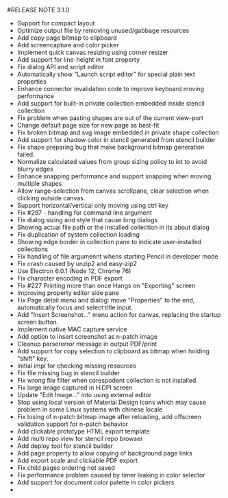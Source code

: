 #RELEASE NOTE 3.1.0
 
- Support for compact layout
- Optimize output file by removing unused/gabbage resources
- Add copy page bitmap to clipboard
- Add screencapture and color picker
- Implement quick canvas resizing using corner resizer
- Add support for line-height in font property
- Fix dialog API and script editor
- Automatically show "Launch script editor" for special plain text properties
- Enhance connector invalidation code to improve keyboard moving performance
- Add support for built-in private collection embedded inside stencil collection
- Fix problem when pasting shapes are out of the current view-port
- Change default page size for new page as best-fit
- Fix broken bitmap and svg image embedded in private shape collection
- Add support for shadow color in stencil generated from stencil builder
- Fix shape preparing bug that make background bitmap generation failed.
- Normalize calculated values from group sizing policy to int to avoid blurry edges
- Enhance snapping performance and support snapping when moving multiple shapes
- Allow range-selection from canvas scrollpane, clear selection when clicking outside canvas.
- Support horizontal/vertical only moving using ctrl key
- Fix #297 - handling for command line argument 
- Fix dialog sizing and style that cause long dialogs
- Showing actual file path or the installed collection in its about dialog
- Fix duplication of system collection loading
- Showing edge border in collection pane to indicate user-installed collections
- Fix handling of file argumennt whens starting Pencil in developer mode
- Fix crash caused by unzip2 and easy-zip2
- Use Electron 6.0.1 (Node 12, Chrome 76)
- Fix character encoding in PDF export
- Fix #227 Printing more than once Hangs on "Exporting" screen 
- Improving property editor side pane
- Fix Page detail menu and dialog: move "Properties" to the end, automatically focus and select title input.
- Add "Insert Screenshot..." menu action for canvas, replacing the startup screen button.
- Implement native MAC capture service
- Add option to insert screenshot as n-patch image
- Cleanup parsererror message in output PDF/print
- Add support for copy selection to clipboard as bitmap when holding "shift" key.
- Initial impl for checking missing resources
- Fix file missing bug in stencil builder
- Fix wrong file filter when corespodent collection is not installed
- Fix large image captured in HiDPI screen
- Update "Edit Image..." into using external editor
- Stop using local version of Material Design Icons which may cause problem in some Linux systems with chinese locale
- Fix losing of n-patch bitmap image after reloading, add offscreen validation support for n-patch behavior
- Add clickable prototype HTML export template
- Add multi repo view for stencil repo browser
- Add deploy tool for stencil builder
- Add page property to allow copying of background page links
- Add export scale and clickable PDF export
- Fix child pages ordering not saved
- Fix performance problem caused by timer leaking in color selector
- Add support for document color palette in color pickers
- 
